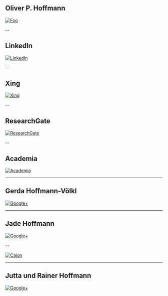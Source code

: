 ## Oliver P. Hoffmann

[![Foo](http://res.cloudinary.com/ontore/image/upload/c_scale,w_400/v1464252290/oliver.jpg)](https://plus.google.com/+OliverHoffmannAustria)

--

## LinkedIn

[![LinkedIn](https://cdn4.iconfinder.com/data/icons/social-messaging-ui-color-shapes-2-free/128/social-linkedin-circle-128.png)](https://at.linkedin.com/in/ontore)

--

## Xing

[![Xing](http://www.baynado.de/blog/wp-content/uploads/2015/10/xing-logo-150x150.png)](https://www.xing.com/profile/OliverP_Hoffmann)

--

## ResearchGate

[![ResearchGate](http://juhakoivisto.com/wp/wp-content/uploads/2014/11/researchgate.png)](https://www.researchgate.net/profile/Oliver_Hoffmann3)

--

## Academia

[![Academia](https://upload.wikimedia.org/wikipedia/commons/d/dd/Black-academia-logo.png)](https://independent.academia.edu/ontore)

---

## Gerda Hoffmann-Völkl

[![Google+](http://res.cloudinary.com/ontore/image/upload/v1456881702/2016-03-gerda_j1hobe.jpg)](https://plus.google.com/+GerdaHoffmannVoelkl)

---

## Jade Hoffmann

[![Google+](https://lh5.googleusercontent.com/-1JCKT2xOdPY/UAQ32wZs3UI/AAAAAAAAAKo/pEQ5BVIb4B0/s357-no/DSC_0146.JPG)](https://plus.google.com/+JadeElisabethHoffmann)

--

[![Cajon](http://res.cloudinary.com/ontore/image/upload/c_scale,w_487/v1457555443/cajon1_idzxus.jpg)](https://docs.google.com/presentation/d/1oW3dir7gO2-SwVGQuGpp4A0spqrFc73yqezW-FoxGm4/pub?start=false&loop=false&delayms=60000)

---

## Jutta und Rainer Hoffmann

[![Google+](https://lh3.googleusercontent.com/-Okd8Vhh_T6E/Uk1_t-YSKYI/AAAAAAAABL8/A-4qEQzKGGA/s538-no/17+Aug+2004+022.jpg)](https://plus.google.com/+JuttaRainerHoffmann)
